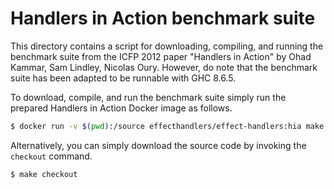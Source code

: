 # Handlers in Action benchmark suite

This directory contains a script for downloading, compiling, and
running the benchmark suite from the ICFP 2012 paper "Handlers in
Action" by Ohad Kammar, Sam Lindley, Nicolas Oury. However, do note
that the benchmark suite has been adapted to be runnable with GHC
8.6.5.

To download, compile, and run the benchmark suite simply run the
prepared Handlers in Action Docker image as follows.

```bash
$ docker run -v $(pwd):/source effecthandlers/effect-handlers:hia make -C /source all
```

Alternatively, you can simply download the source code by invoking the
`checkout` command.

```bash
$ make checkout
```
